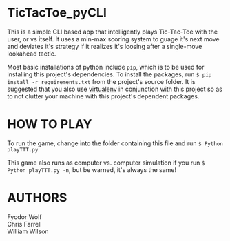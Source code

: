 TicTacToe_pyCLI
===============

This is a simple CLI based app that intelligently plays Tic-Tac-Toe with the user, or vs itself. It uses a min-max scoring system to guage it's next move and deviates it's strategy if it realizes it's loosing after a single-move lookahead tactic. 


Most basic installations of python include `pip`, which is to be used for installing this project's dependencies. To install the packages, run `$ pip install -r requirements.txt` from the project's source folder. It is suggested that you also use [virtualenv](http://virtualenv.readthedocs.org/en/latest/) in conjunction with this project so as to not clutter your machine with this project's dependent packages.


HOW TO PLAY
===========

To run the game, change into the folder containing this file and run `$ Python playTTT.py`

This game also runs as computer vs. computer simulation if you run `$ Python playTTT.py -n`, but be warned, it's always the same!

AUTHORS
============
Fyodor Wolf  
Chris Farrell  
William Wilson
